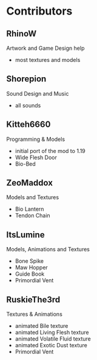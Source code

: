 # Contributors

## RhinoW

Artwork and Game Design help

- most textures and models

## Shorepion

Sound Design and Music

- all sounds

## Kitteh6660

Programming & Models

- initial port of the mod to 1.19
- Wide Flesh Door
- Bio-Bed

## ZeoMaddox

Models and Textures

- Bio Lantern
- Tendon Chain

## ItsLumine

Models, Animations and Textures

- Bone Spike
- Maw Hopper
- Guide Book
- Primordial Vent

## RuskieThe3rd

Textures & Animations

- animated Bile texture
- animated Living Flesh texture
- animated Volatile Fluid texture
- animated Exotic Dust texture
- Primordial Vent